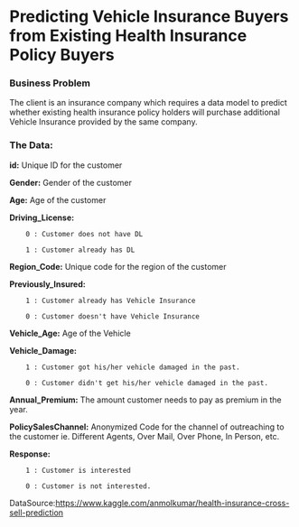 # Predicting Vehicle Insurance Buyers from Existing Health Insurance Policy Buyers

  ### Business Problem
 The client is an insurance company which requires a data model to predict whether existing health insurance policy holders 
 will purchase additional Vehicle Insurance   provided by the same company.  
  
  ### The Data:   
  **id:** Unique ID for the customer 
  
  **Gender:** Gender of the customer 
  
  **Age:** Age of the customer
  
  **Driving_License:**
  
        0 : Customer does not have DL
        
        1 : Customer already has DL
        
  **Region_Code:** Unique code for the region of the customer
  
  **Previously_Insured:** 
  
        1 : Customer already has Vehicle Insurance
        
        0 : Customer doesn't have Vehicle Insurance
        
  **Vehicle_Age:** Age of the Vehicle
  
  **Vehicle_Damage:**
  
        1 : Customer got his/her vehicle damaged in the past.
        
        0 : Customer didn't get his/her vehicle damaged in the past.
        
  **Annual_Premium:** The amount customer needs to pay as premium in the year.
  
  **PolicySalesChannel:** Anonymized Code for the channel of outreaching to the customer ie. Different Agents, Over Mail, Over Phone, In Person, etc.
  
  **Response:**
  
        1 : Customer is interested
        
        0 : Customer is not interested.
        
  DataSource:https://www.kaggle.com/anmolkumar/health-insurance-cross-sell-prediction
